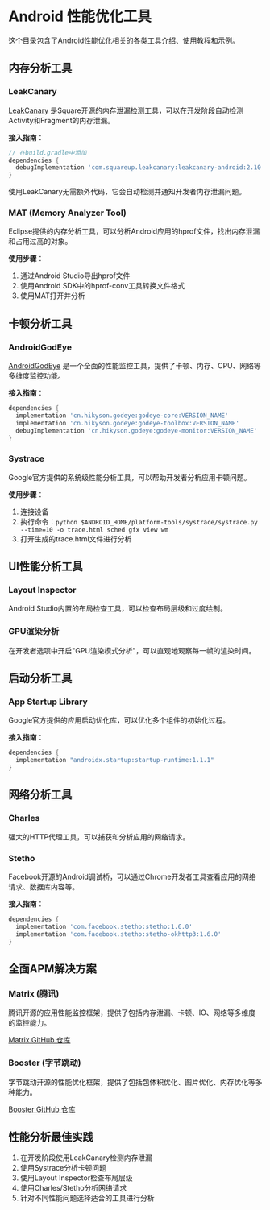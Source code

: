 # Android 性能优化工具

这个目录包含了Android性能优化相关的各类工具介绍、使用教程和示例。

## 内存分析工具

### LeakCanary

[LeakCanary](https://github.com/square/leakcanary) 是Square开源的内存泄漏检测工具，可以在开发阶段自动检测Activity和Fragment的内存泄漏。

**接入指南**：
```gradle
// 在build.gradle中添加
dependencies {
  debugImplementation 'com.squareup.leakcanary:leakcanary-android:2.10'
}
```

使用LeakCanary无需额外代码，它会自动检测并通知开发者内存泄漏问题。

### MAT (Memory Analyzer Tool)

Eclipse提供的内存分析工具，可以分析Android应用的hprof文件，找出内存泄漏和占用过高的对象。

**使用步骤**：
1. 通过Android Studio导出hprof文件
2. 使用Android SDK中的hprof-conv工具转换文件格式
3. 使用MAT打开并分析

## 卡顿分析工具

### AndroidGodEye

[AndroidGodEye](https://github.com/Kyson/AndroidGodEye) 是一个全面的性能监控工具，提供了卡顿、内存、CPU、网络等多维度监控功能。

**接入指南**：
```gradle
dependencies {
  implementation 'cn.hikyson.godeye:godeye-core:VERSION_NAME'
  implementation 'cn.hikyson.godeye:godeye-toolbox:VERSION_NAME'
  debugImplementation 'cn.hikyson.godeye:godeye-monitor:VERSION_NAME'
}
```

### Systrace

Google官方提供的系统级性能分析工具，可以帮助开发者分析应用卡顿问题。

**使用步骤**：
1. 连接设备
2. 执行命令：`python $ANDROID_HOME/platform-tools/systrace/systrace.py --time=10 -o trace.html sched gfx view wm`
3. 打开生成的trace.html文件进行分析

## UI性能分析工具

### Layout Inspector

Android Studio内置的布局检查工具，可以检查布局层级和过度绘制。

### GPU渲染分析

在开发者选项中开启"GPU渲染模式分析"，可以直观地观察每一帧的渲染时间。

## 启动分析工具

### App Startup Library

Google官方提供的应用启动优化库，可以优化多个组件的初始化过程。

**接入指南**：
```gradle
dependencies {
  implementation "androidx.startup:startup-runtime:1.1.1"
}
```

## 网络分析工具

### Charles

强大的HTTP代理工具，可以捕获和分析应用的网络请求。

### Stetho

Facebook开源的Android调试桥，可以通过Chrome开发者工具查看应用的网络请求、数据库内容等。

**接入指南**：
```gradle
dependencies {
  implementation 'com.facebook.stetho:stetho:1.6.0'
  implementation 'com.facebook.stetho:stetho-okhttp3:1.6.0'
}
```

## 全面APM解决方案

### Matrix (腾讯)

腾讯开源的应用性能监控框架，提供了包括内存泄漏、卡顿、IO、网络等多维度的监控能力。

[Matrix GitHub 仓库](https://github.com/Tencent/matrix)

### Booster (字节跳动)

字节跳动开源的性能优化框架，提供了包括包体积优化、图片优化、内存优化等多种能力。

[Booster GitHub 仓库](https://github.com/didi/booster)

## 性能分析最佳实践

1. 在开发阶段使用LeakCanary检测内存泄漏
2. 使用Systrace分析卡顿问题
3. 使用Layout Inspector检查布局层级
4. 使用Charles/Stetho分析网络请求
5. 针对不同性能问题选择适合的工具进行分析
